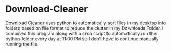 # Download-Cleaner
Download Cleaner uses python to automatically sort files in my desktop into folders based on file format to reduce the clutter in my Downloads Folder.
I combined this program along with a cron script to automatically run this python folder every day at 11:00 PM so I don't have to continue manually running the file.
